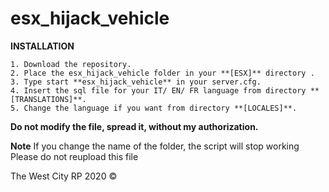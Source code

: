 # esx_hijack_vehicle
**INSTALLATION** 
``` 
1. Download the repository.
2. Place the esx_hijack_vehicle folder in your **[ESX]** directory .
3. Type start **esx_hijack_vehicle** in your server.cfg.
4. Insert the sql file for your IT/ EN/ FR language from directory **[TRANSLATIONS]**.
5. Change the language if you want from directory **[LOCALES]**.

``` 
__**Do not modify the file, spread it, without my authorization.**__

**Note** 
If you change the name of the folder, the script will stop working  Please do not reupload this file

The West City RP 2020 ©

